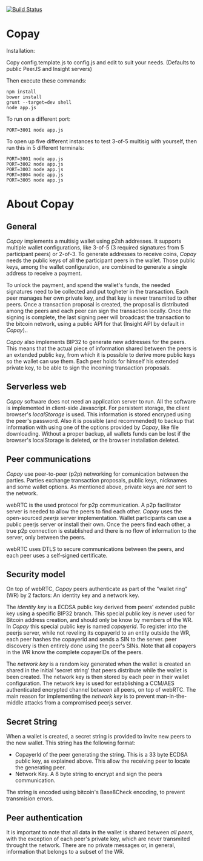 [![Build Status](https://secure.travis-ci.org/bitpay/copay.png)](http://travis-ci.org/bitpay/copay)

Copay
=====

Installation:

Copy config.template.js to config.js and edit to suit your needs. (Defaults to
public PeerJS and Insight servers)

Then execute these commands:
```
npm install
bower install
grunt --target=dev shell
node app.js
```

To run on a different port:
```
PORT=3001 node app.js
```

To open up five different instances to test 3-of-5 multisig with yourself, then run this in 5 different terminals:
```
PORT=3001 node app.js
PORT=3002 node app.js
PORT=3003 node app.js
PORT=3004 node app.js
PORT=3005 node app.js
```

About Copay
===========

General
-------

*Copay* implements a multisig wallet using p2sh addresses. It supports multiple wallet configurations, like
3-of-5 (3 required signatures from 5 participant peers) or 2-of-3. To generate addresses to receive coins,
*Copay* needs the public keys of all the participant peers in the wallet. Those public keys, among the 
wallet configuration, are combined to generate a single address to receive a payment.  

To unlock the payment, and spend the wallet's funds, the needed signatures need to be collected and put
togheter in the transaction. Each peer manages her own private key, and that key is never transmited to
other peers. Once a transaction proposal is created, the proposal is distributed among the peers and each peer
can sign the transaction locally. Once the signing is complete, the last signing peer will broadcast the 
transaction to the bitcoin network, using a public API for that (Insight API by default in *Copay*)..

*Copay* also implements BIP32 to generate new addresses for the peers. This means that the actual piece of 
information shared between the peers is an extended public key, from which it is possible to derive more
public keys so the wallet can use them. Each peer holds for himself his extended private key, to be able
to sign the incoming transaction proposals.

Serverless web
--------------
*Copay* software does not need an application server to run. All the software is implemented in client-side
Javascript. For persistent storage, the client browser's *localStorage* is used. This information is
stored encryped using the peer's password. Also it is possible (and recommended) to backup that information
with using one of the options provided by *Copay*, like file downloading. Without a proper backup, all 
wallets funds can be lost if the browser's localStorage is deleted, or the browser installation deleted.

Peer communications
-------------------
*Copay* use peer-to-peer (p2p) networking for comunication between the parties. Parties exchange transaction 
proposals, public keys, nicknames and some wallet options. As mentioned above, private keys are *not*
sent to the network. 

webRTC is the used protocol for p2p communication. A p2p facilitator server is needed to allow the peers
to find each other. *Copay* uses the open-sourced *peerjs* server implementation. Wallet participants
can use a public peerjs server or install their own. Once the peers find each other, a true p2p
connection is established and there is no flow of information to the server, only between the peers.

webRTC uses DTLS to secure communications between the peers, and each peer uses a self-signed
certificate.

Security model
--------------
On top of webRTC, *Copay* peers authenticate as part of the "wallet ring"(WR) by 2 factors: An identity 
key and a network key. 

The *identity key* is a ECDSA public key derived from peers' extended public key using a specific BIP32
branch. This special public key is never used for Bitcoin address creation, and should only be know by
members of the WR. 
In *Copay* this special public key is named *copayerId*. To register into the peerjs server, while not
reveling its copayerId to an entity outside the WR, each peer hashes the copayerId and sends a SIN 
to the server. peer discovery is then entirely done using the peer's SINs. Note that all copayers in
the WR know the complete copayerIDs of the peers.

The *network key* is a random key generated when the wallet is created an shared in the initial 
'secret string' that peers distribute while the wallet is been created. The network key is then stored 
by each peer in their wallet configuration. The network key is used for establishing a CCM/AES 
authenticated encrypted channel between all peers, on top of webRTC. The main reason for implementing
the *network key* is to prevent man-in-the-middle attacks from a compromised peerjs server.

Secret String
-------------
When a wallet is created, a secret string is provided to invite new peers to the new wallet. This string
has the following format:

  - CopayerId of the peer generating the string. This is a 33 byte ECDSA public key, as explained above.
This allow the receiving peer to locate the generating peer.
  - Network Key. A 8 byte string to encrypt and sign the peers communication.

The string is encoded using bitcoin's Base8Check encoding, to prevent transmision errors.

Peer authentication
-------------------

It is important to note that all data in the wallet is shared between *all peers*, with the exception of each
peer's private key, which are never transmited throught the network. There are no private messages or, in general,
information that belongs to a subset of the WR. 











